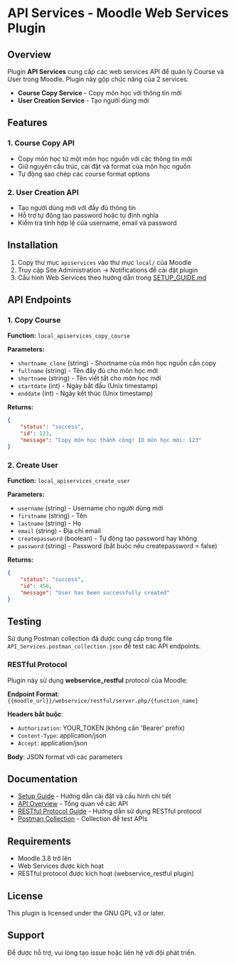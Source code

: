 # API Services - Moodle Web Services Plugin

## Overview

Plugin **API Services** cung cấp các web services API để quản lý Course và User trong Moodle. Plugin này gộp chức năng của 2 services:
- **Course Copy Service** - Copy môn học với thông tin mới
- **User Creation Service** - Tạo người dùng mới

## Features

### 1. Course Copy API
- Copy môn học từ một môn học nguồn với các thông tin mới
- Giữ nguyên cấu trúc, cài đặt và format của môn học nguồn
- Tự động sao chép các course format options

### 2. User Creation API
- Tạo người dùng mới với đầy đủ thông tin
- Hỗ trợ tự động tạo password hoặc tự định nghĩa
- Kiểm tra tính hợp lệ của username, email và password

## Installation

1. Copy thư mục `apiservices` vào thư mục `local/` của Moodle
2. Truy cập Site Administration → Notifications để cài đặt plugin
3. Cấu hình Web Services theo hướng dẫn trong [SETUP_GUIDE.md](SETUP_GUIDE.md)

## API Endpoints

### 1. Copy Course
**Function:** `local_apiservices_copy_course`

**Parameters:**
- `shortname_clone` (string) - Shortname của môn học nguồn cần copy
- `fullname` (string) - Tên đầy đủ cho môn học mới
- `shortname` (string) - Tên viết tắt cho môn học mới
- `startdate` (int) - Ngày bắt đầu (Unix timestamp)
- `enddate` (int) - Ngày kết thúc (Unix timestamp)

**Returns:**
```json
{
    "status": "success",
    "id": 123,
    "message": "Copy môn học thành công! ID môn học mới: 123"
}
```

### 2. Create User
**Function:** `local_apiservices_create_user`

**Parameters:**
- `username` (string) - Username cho người dùng mới
- `firstname` (string) - Tên
- `lastname` (string) - Họ
- `email` (string) - Địa chỉ email
- `createpassword` (boolean) - Tự động tạo password hay không
- `password` (string) - Password (bắt buộc nếu createpassword = false)

**Returns:**
```json
{
    "status": "success",
    "id": 456,
    "message": "User has been successfully created"
}
```

## Testing

Sử dụng Postman collection đã được cung cấp trong file `API_Services.postman_collection.json` để test các API endpoints.

### RESTful Protocol

Plugin này sử dụng **webservice_restful** protocol của Moodle:

**Endpoint Format**: `{{moodle_url}}/webservice/restful/server.php/{function_name}`

**Headers bắt buộc**:
- `Authorization`: YOUR_TOKEN (không cần 'Bearer' prefix)
- `Content-Type`: application/json
- `Accept`: application/json

**Body**: JSON format với các parameters

## Documentation

- [Setup Guide](SETUP_GUIDE.md) - Hướng dẫn cài đặt và cấu hình chi tiết
- [API Overview](OVERVIEW.md) - Tổng quan về các API
- [RESTful Protocol Guide](RESTFUL_GUIDE.md) - Hướng dẫn sử dụng RESTful protocol
- [Postman Collection](API_Services.postman_collection.json) - Collection để test APIs

## Requirements

- Moodle 3.8 trở lên
- Web Services được kích hoạt
- RESTful protocol được kích hoạt (webservice_restful plugin)

## License

This plugin is licensed under the GNU GPL v3 or later.

## Support

Để được hỗ trợ, vui lòng tạo issue hoặc liên hệ với đội phát triển.
